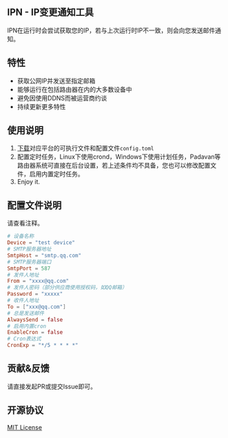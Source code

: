 IPN - IP变更通知工具
---
IPN在运行时会尝试获取您的IP，若与上次运行时IP不一致，则会向您发送邮件通知。

## 特性

- 获取公网IP并发送至指定邮箱
- 能够运行在包括路由器在内的大多数设备中
- 避免因使用DDNS而被运营商约谈
- 持续更新更多特性

## 使用说明

1. [下载](https://github.com/devzhi/ipn/releases)对应平台的可执行文件和配置文件`config.toml`
2. 配置定时任务，Linux下使用crond，Windows下使用计划任务，Padavan等路由器系统可直接在后台设置，若上述条件均不具备，您也可以修改配置文件，启用内置定时任务。
3. Enjoy it.

## 配置文件说明

请查看注释。

```toml
# 设备名称
Device = "test device"
# SMTP服务器地址
SmtpHost = "smtp.qq.com"
# SMTP服务器端口
SmtpPort = 587
# 发件人地址
From = "xxxx@qq.com"
# 发件人密码（部分供应商使用授权码，如QQ邮箱）
Password = "xxxxx"
# 收件人地址
To = ["xxx@qq.com"]
# 总是发送邮件
AlwaysSend = false
# 启用内置cron
EnableCron = false
# Cron表达式
CronExp = "*/5 * * * *"
```

## 贡献&反馈

请直接发起PR或提交Issue即可。

## 开源协议

[MIT License](https://github.com/devzhi/ipn/blob/main/LICENSE)
